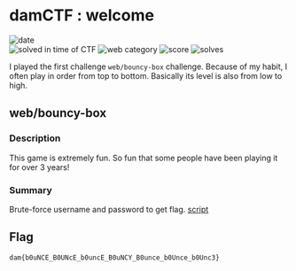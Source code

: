 # damCTF : welcome
![date](https://img.shields.io/badge/date-08.11.2021-brightgreen.svg)  
![solved in time of CTF](https://img.shields.io/badge/solved-in%20time%20of%20CTF-brightgreen.svg)
![web category](https://img.shields.io/badge/category-web-lightgrey.svg)
![score](https://img.shields.io/badge/score-387-blue.svg)
![solves](https://img.shields.io/badge/solves-177-brightgreen.svg)

I played the first challenge `web/bouncy-box` challenge. Because of my habit, I often play in order from top to bottom. Basically its level is also from low to high.

## web/bouncy-box

### Description
This game is extremely fun. So fun that some people have been playing it for over 3 years!

### Summary
Brute-force username and password to get flag.
[script](https://github.com/hatunaa/ctf-writeups/edit/master/damCTF/bouncy-box.py)

## Flag
```dam{b0uNCE_B0UNcE_b0uncE_B0uNCY_B0unce_b0Unce_b0Unc3}```
